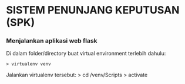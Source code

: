 # SISTEM PENUNJANG KEPUTUSAN (SPK)
### Menjalankan aplikasi web flask
Di dalam folder/directory buat virtual environment terlebih dahulu:

    > virtualenv venv

Jalankan virtualenv tersebut:
    > cd /venv/Scripts
    > activate
